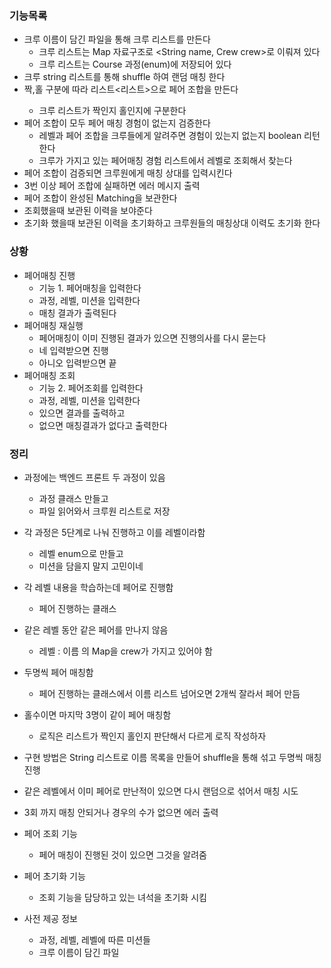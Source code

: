 ### 기능목록

- 크루 이름이 담긴 파일을 통해 크루 리스트를 만든다
  - 크루 리스트는 Map 자료구조로 <String name, Crew crew>로 이뤄져 있다
  - 크루 리스트는 Course 과정(enum)에 저장되어 있다
- 크루 string 리스트를 통해 shuffle 하여 랜덤 매칭 한다
- 짝,홀 구분에 따라 리스트<리스트<String>>으로 페어 조합을 만든다
  - 크루 리스트가 짝인지 홀인지에 구분한다
- 페어 조합이 모두 페어 매칭 경험이 없는지 검증한다
  - 레벨과 페어 조합을 크루들에게 알려주면 경험이 있는지 없는지 boolean 리턴한다
  - 크루가 가지고 있는 페어매칭 경험 리스트에서 레벨로 조회해서 찾는다
- 페어 조합이 검증되면 크루원에게 매칭 상대를 입력시킨다
- 3번 이상 페어 조합에 실패하면 에러 메시지 출력
- 페어 조합이 완성된 Matching을 보관한다
- 조회했을때 보관된 이력을 보야준다
- 초기화 했을때 보관된 이력을 초기화하고 크루원들의 매칭상대 이력도 초기화 한다

### 상황
- 페어매칭 진행  
  - 기능 1. 페어매칭을 입력한다
  - 과정, 레벨, 미션을 입력한다
  - 매칭 결과가 출력된다
- 페어매칭 재실행
  - 페어매칭이 이미 진행된 결과가 있으면 진행의사를 다시 묻는다
  - 네 입력받으면 진행
  - 아니오 입력받으면 끝
- 페어매칭 조회
  - 기능 2. 페어조회를 입력한다
  - 과정, 레벨, 미션을 입력한다
  - 있으면 결과를 출력하고
  - 없으면 매칭결과가 없다고 출력한다
### 정리
- 과정에는 백엔드 프론트 두 과정이 있음
    - 과정 클래스 만들고
    - 파일 읽어와서 크루원 리스트로 저장
- 각 과정은 5단계로 나눠 진행하고 이를 레벨이라함
    - 레벨 enum으로 만들고
    - 미션을 담을지 말지 고민이네
- 각 레벨 내용을 학습하는데 페어로 진행함
    - 페어 진행하는 클래스
- 같은 레벨 동안 같은 페어를 만나지 않음
    - 레벨 : 이름 의 Map을 crew가 가지고 있어야 함

- 두명씩 페어 매칭함
    - 페어 진행하는 클래스에서 이름 리스트 넘어오면 2개씩 잘라서 페어 만듬
- 홀수이면 마지막 3명이 같이 페어 매칭함
    - 로직은 리스트가 짝인지 홀인지 판단해서 다르게 로직 작성하자
- 구현 방법은 String 리스트로 이름 목록을 만들어 shuffle을 통해 섞고 두명씩 매칭 진행
- 같은 레벨에서 이미 페어로 만난적이 있으면 다시 랜덤으로 섞어서 매칭 시도
- 3회 까지 매칭 안되거나 경우의 수가 없으면 에러 출력

- 페어 조회 기능
    - 페어 매칭이 진행된 것이 있으면 그것을 알려줌
- 페어 초기화 기능
    - 조회 기능을 담당하고 있는 녀석을 초기화 시킴

- 사전 제공 정보
    - 과정, 레벨, 레벨에 따른 미션들
    - 크루 이름이 담긴 파일